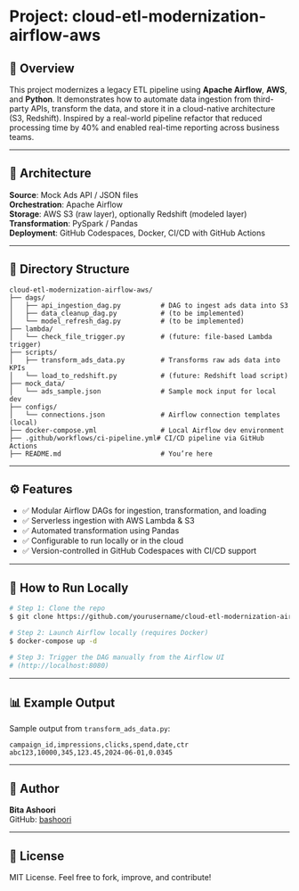 # Project: cloud-etl-modernization-airflow-aws

## 🚀 Overview
This project modernizes a legacy ETL pipeline using **Apache Airflow**, **AWS**, and **Python**. It demonstrates how to automate data ingestion from third-party APIs, transform the data, and store it in a cloud-native architecture (S3, Redshift). Inspired by a real-world pipeline refactor that reduced processing time by 40% and enabled real-time reporting across business teams.

---

## 🧱 Architecture
**Source**: Mock Ads API / JSON files  
**Orchestration**: Apache Airflow  
**Storage**: AWS S3 (raw layer), optionally Redshift (modeled layer)  
**Transformation**: PySpark / Pandas  
**Deployment**: GitHub Codespaces, Docker, CI/CD with GitHub Actions

---

## 📂 Directory Structure
```
cloud-etl-modernization-airflow-aws/
├── dags/
│   ├── api_ingestion_dag.py          # DAG to ingest ads data into S3
│   ├── data_cleanup_dag.py           # (to be implemented)
│   └── model_refresh_dag.py          # (to be implemented)
├── lambda/
│   └── check_file_trigger.py         # (future: file-based Lambda trigger)
├── scripts/
│   ├── transform_ads_data.py         # Transforms raw ads data into KPIs
│   └── load_to_redshift.py           # (future: Redshift load script)
├── mock_data/
│   └── ads_sample.json               # Sample mock input for local dev
├── configs/
│   └── connections.json              # Airflow connection templates (local)
├── docker-compose.yml                # Local Airflow dev environment
├── .github/workflows/ci-pipeline.yml# CI/CD pipeline via GitHub Actions
├── README.md                         # You’re here
```

---

## ⚙️ Features
- ✅ Modular Airflow DAGs for ingestion, transformation, and loading
- ✅ Serverless ingestion with AWS Lambda & S3
- ✅ Automated transformation using Pandas
- ✅ Configurable to run locally or in the cloud
- ✅ Version-controlled in GitHub Codespaces with CI/CD support

---

## 🧪 How to Run Locally
```bash
# Step 1: Clone the repo
$ git clone https://github.com/yourusername/cloud-etl-modernization-airflow-aws

# Step 2: Launch Airflow locally (requires Docker)
$ docker-compose up -d

# Step 3: Trigger the DAG manually from the Airflow UI
# (http://localhost:8080)
```

---

## 📊 Example Output
Sample output from `transform_ads_data.py`:
```csv
campaign_id,impressions,clicks,spend,date,ctr
abc123,10000,345,123.45,2024-06-01,0.0345
```

---

## 👤 Author
**Bita Ashoori**  
GitHub: [bashoori](https://github.com/bashoori)  

---

## 📜 License
MIT License. Feel free to fork, improve, and contribute!
